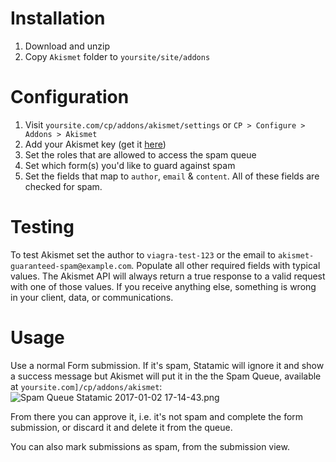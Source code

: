 # Installation

1. Download and unzip
2. Copy `Akismet` folder to `yoursite/site/addons`

# Configuration 
1. Visit `yoursite.com/cp/addons/akismet/settings` or `CP > Configure > Addons > Akismet`
2. Add your Akismet key (get it [here](https://akismet.com/account/))
3. Set the roles that are allowed to access the spam queue
4. Set which form(s) you'd like to guard against spam
5. Set the fields that map to `author`, `email` & `content`. All of these fields are checked for spam.

# Testing

To test Akismet set the author to `viagra-test-123` or the email to `akismet-guaranteed-spam@example.com`. Populate all other required fields with typical values. The Akismet API will always return a true response to a valid request with one of those values. If you receive anything else, something is wrong in your client, data, or communications.

# Usage

Use a normal Form submission. If it's spam, Statamic will ignore it and show a success message but Akismet will put it in the the Spam Queue, available at `yoursite.com]/cp/addons/akismet`:
![Spam Queue  Statamic 2017-01-02 17-14-43.png](https://bitbucket.org/repo/reMMgA/images/2526904260-Spam%20Queue%20%20Statamic%202017-01-02%2017-14-43.png)

From there you can approve it, i.e. it's not spam and complete the form submission, or discard it and delete it from the queue.

You can also mark submissions as spam, from the submission view.
